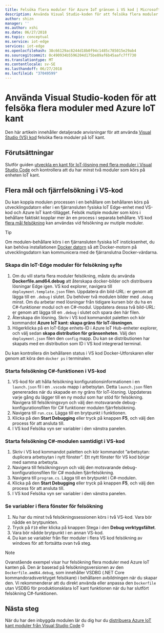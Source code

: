 ```yaml
---
title: Felsöka flera moduler för Azure IoT gränsen i VS kod | Microsoft Docs
description: Använda Visual Studio-koden för att felsöka flera moduler med Azure IoT kant
author: shizn
manager: ''
ms.author: xshi
ms.date: 06/27/2018
ms.topic: conceptual
ms.service: iot-edge
services: iot-edge
ms.openlocfilehash: 38c66129ac8244d18b0f94c1485c785015e29ab4
ms.sourcegitcommit: 0c490934b5596204d175be89af6b45aafc7ff730
ms.translationtype: MT
ms.contentlocale: sv-SE
ms.lasthandoff: 06/27/2018
ms.locfileid: "37049599"
---
```

# <a name="use-visual-studio-code-to-debug-multiple-modules-with-azure-iot-edge"></a>Använda Visual Studio-koden för att felsöka flera moduler med Azure IoT kant
Den här artikeln innehåller detaljerade anvisningar för att använda [Visual Studio (VS) kod](https://code.visualstudio.com/) felsöka flera moduler på IoT kant.

## <a name="prerequisites"></a>Förutsättningar
Slutför guiden [utveckla en kant för IoT-lösning med flera moduler i Visual Studio Code](tutorial-multiple-modules-in-vscode.md) och kontrollera att du har minst två moduler som körs på enheten IoT kant.

## <a name="multi-target-and-remote-debugging-in-vs-code"></a>Flera mål och fjärrfelsökning i VS-kod
Du kan koppla modulen processen i en behållare om behållaren körs på utvecklingsdatorn eller i en fjärransluten fysiska IoT Edge-enhet med VS-kod och Azure IoT kant-tillägget. Felsök mutiple moduler som körs i behållare faktiskt kopplar mer än en process i separata behållare. VS kod [flera mål felsökning](https://code.visualstudio.com/docs/editor/debugging#_multitarget-debugging) kan användas vid felsökning av mutiple moduler.

   > [!TIP]
   > Om modulen-behållare körs i en fjärransluten fysiska IoT insticksenhet, du kan behöva installationen [Docker datorn](https://docs.docker.com/machine/overview/) så att Docker-motorn på utvecklingsdatorn kan kommunicera med de fjärranslutna Docker-värdarna.

### <a name="build-your-iot-edge-modules-for-debugging-purpose"></a>Skapa din IoT-Edge moduler för felsökning syfte
1. Om du vill starta flera moduler felsökning, måste du använda **Dockerfile.amd64.debug** att återskapa docker-bilder och distribuera lösningar Edge igen. VS kod explorer, navigera till `deployment.template.json` filen. Uppdatera din bild-URL: er genom att lägga till en `.debug` i slutet. Du behöver två modulen bilder med `.debug` minst. Om du arbetar med lösningar från tidigare kursen bör du ha en C#-funktioner modul och en C#-modul. Uppdatera dessa två bild-URL: er genom att lägga till en `.debug` i slutet och spara den här filen. 
2. Återskapa din lösning. Skriv i VS kod kommandot paletten och kör kommandot **Azure IoT kant: skapa gräns för IoT-lösningen**.
3. Högerklicka på en IoT-Edge enhets-ID i Azure IoT Hub-enheter explorer, och välj sedan **skapa distribution för gränsenheten**. Välj den `deployment.json` filen den `config` mapp. Du kan se distributionen har skapats med en distribution som ID i VS kod integrerad terminal.

Du kan kontrollera din behållaren status i VS kod Docker-Utforskaren eller genom att köra den `docker ps` i terminalen.

### <a name="start-debugging-c-function-in-vs-code"></a>Starta felsökning C#-funktionen i VS-kod
1. VS-kod för att hålla felsökning konfigurationsinformationen i en `launch.json` fil i en `.vscode` mapp i arbetsytan. Detta `launch.json` filen genererades när du skapade en ny gräns för IoT-lösning. Uppdateras varje gång du lägger till en ny modul som har stöd för felsökning. Navigera till felsökningsvyn och välj den motsvarande debug-konfigurationsfilen för C# funktioner modulen fjärrfelsökning.
2. Navigera till `run.csx`. Lägga till en brytpunkt i funktionen.
3. Klicka på den **Start Debugging** eller tryck på knappen **F5**, och välj den process för att ansluta till.
4. I VS kod Felsöka vyn ser variabler i den vänstra panelen. 

### <a name="start-debugging-c-module-at-the-same-time-in-vs-code"></a>Starta felsökning C#-modulen samtidigt i VS-kod
1. Skriv i VS kod kommandot paletten och kör kommandot ”arbetsytan: duplicera arbetsytan i nytt fönster”. Ett nytt fönster för VS kod börjar med samma arbetsyta.
2. Navigera till felsökningsvyn och välj den motsvarande debug-konfigurationsfilen för C# modulen fjärrfelsökning.
3. Navigera till `program.cs`. Lägga till en brytpunkt i C#-modulen.
4. Klicka på den **Start Debugging** eller tryck på knappen **F5**, och välj den process för att ansluta till.
5. I VS kod Felsöka vyn ser variabler i den vänstra panelen. 

### <a name="see-variables-in-multiple-debugging-windows"></a>Se variabler i flera fönster för felsökning
1. Nu har du minst två felsökningssessionen körs i två VS-kod. Vara bör nådde en brytpunkten.
2. Tryck på `F10` eller klicka på knappen Stega i den **Debug verktygsfältet**.
3. Vara bör nådde brytpunkt i en annan VS-kod. 
4. Du kan se variabler från fler moduler i flera VS kod felsökning av windows för att fortsätta ovan två steg.

> [!NOTE]
> Ovanstående exempel visar hur felsökning flera moduler med Azure IoT kanten på. Den är baserad på felsökningsversionen av den `Dockerfile.amd64.debug`, som innehåller VSDBG (.NET Core kommandoradsverktyget felsökare) i behållaren avbildningen när du skapar den. Vi rekommenderar att du direkt använda eller anpassa den `Dockerfile` utan VSDBG för produktionsklara IoT kant funktionen när du har slutfört felsökning C#-funktionen.

## <a name="next-steps"></a>Nästa steg

När du har den inbyggda modulen lär du dig hur du [distribuera Azure IoT kant moduler från Visual Studio Code](how-to-deploy-modules-vscode.md) 0
